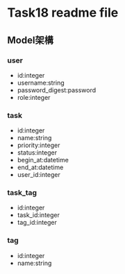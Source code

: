 # Task18 readme file
## Model架構
### user
* id:integer
* username:string
* password_digest:password
* role:integer
### task
* id:integer
* name:string
* priority:integer
* status:integer
* begin_at:datetime
* end_at:datetime
* user_id:integer
### task_tag
* id:integer
* task_id:integer
* tag_id:integer
### tag
* id:integer
* name:string